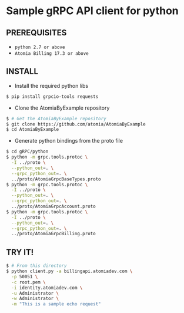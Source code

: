 Sample gRPC API client for python
=================================

PREREQUISITES
-------------

- `python 2.7 or above`
- `Atomia Billing 17.3 or above`

INSTALL
-------

  - Install the required python libs

  ```sh
  $ pip install grpcio-tools requests
  ```

  - Clone the AtomiaByExample repository

  ```sh
  $ # Get the AtomiaByExample repository
  $ git clone https://github.com/atomia/AtomiaByExample
  $ cd AtomiaByExample
  ```

  - Generate python bindings from the proto file

  ```sh
  $ cd gRPC/python
  $ python -m grpc.tools.protoc \
    -I ../proto \
    --python_out=. \
    --grpc_python_out=. \
    ../proto/AtomiaGrpcBaseTypes.proto
  $ python -m grpc.tools.protoc \
    -I ../proto \
    --python_out=. \
    --grpc_python_out=. \
    ../proto/AtomiaGrpcAccount.proto
  $ python -m grpc.tools.protoc \
    -I ../proto \
    --python_out=. \
    --grpc_python_out=. \
    ../proto/AtomiaGrpcBilling.proto
  ```

TRY IT!
-------

  ```sh
  $ # From this directory
  $ python client.py -a billingapi.atomiadev.com \
    -p 50051 \
    -c root.pem \
    -i identity.atomiadev.com \
    -u Administrator \
    -w Administrator \
    -m "This is a sample echo request"
  ```

